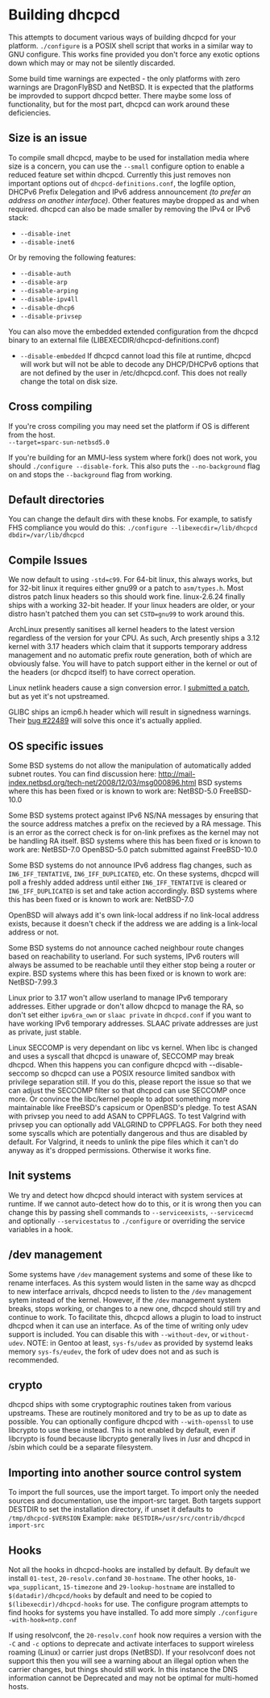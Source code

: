 # Building dhcpcd

This attempts to document various ways of building dhcpcd for your
platform.
`./configure` is a POSIX shell script that works in a similar way
to GNU configure.
This works fine provided you don't force any exotic options down
which may or may not be silently discarded.

Some build time warnings are expected - the only platforms with zero
warnings are DragonFlyBSD and NetBSD.
It is expected that the platforms be improvded to support dhcpcd
better.
There maybe some loss of functionality, but for the most part,
dhcpcd can work around these deficiencies.

## Size is an issue
To compile small dhcpcd, maybe to be used for installation media where
size is a concern, you can use the `--small` configure option to enable
a reduced feature set within dhcpcd.
Currently this just removes non important options out of
`dhcpcd-definitions.conf`, the logfile option,
DHCPv6 Prefix Delegation and IPv6 address announcement *(to prefer an
address on another interface)*.
Other features maybe dropped as and when required.
dhcpcd can also be made smaller by removing the IPv4 or IPv6 stack:
  *  `--disable-inet`
  *  `--disable-inet6`

Or by removing the following features:
  *  `--disable-auth`
  *  `--disable-arp`
  *  `--disable-arping`
  *  `--disable-ipv4ll`
  *  `--disable-dhcp6`
  *  `--disable-privsep`

You can also move the embedded extended configuration from the dhcpcd binary
to an external file (LIBEXECDIR/dhcpcd-definitions.conf)
  *  `--disable-embedded`
If dhcpcd cannot load this file at runtime, dhcpcd will work but will not be
able to decode any DHCP/DHCPv6 options that are not defined by the user
in /etc/dhcpcd.conf. This does not really change the total on disk size.

## Cross compiling
If you're cross compiling you may need set the platform if OS is different
from the host.  
`--target=sparc-sun-netbsd5.0`

If you're building for an MMU-less system where fork() does not work, you
should `./configure --disable-fork`.
This also puts the `--no-background` flag on and stops the `--background` flag
from working.

## Default directories
You can change the default dirs with these knobs.
For example, to satisfy FHS compliance you would do this:
`./configure --libexecdir=/lib/dhcpcd dbdir=/var/lib/dhcpcd`

## Compile Issues
We now default to using `-std=c99`. For 64-bit linux, this always works, but
for 32-bit linux it requires either gnu99 or a patch to `asm/types.h`.
Most distros patch linux headers so this should work fine.
linux-2.6.24 finally ships with a working 32-bit header.
If your linux headers are older, or your distro hasn't patched them you can
set `CSTD=gnu99` to work around this.

ArchLinux presently sanitises all kernel headers to the latest version
regardless of the version for your CPU. As such, Arch presently ships a
3.12 kernel with 3.17 headers which claim that it supports temporary address
management and no automatic prefix route generation, both of which are
obviously false. You will have to patch support either in the kernel or
out of the headers (or dhcpcd itself) to have correct operation.

Linux netlink headers cause a sign conversion error.
I [submitted a patch](https://lkml.org/lkml/2019/12/17/680),
but as yet it's not upstreamed.

GLIBC ships an icmp6.h header which will result in signedness warnings.
Their [bug #22489](https://sourceware.org/bugzilla/show_bug.cgi?id=22489)
will solve this once it's actually applied.

## OS specific issues
Some BSD systems do not allow the manipulation of automatically added subnet
routes. You can find discussion here:
    http://mail-index.netbsd.org/tech-net/2008/12/03/msg000896.html
BSD systems where this has been fixed or is known to work are:
    NetBSD-5.0
    FreeBSD-10.0

Some BSD systems protect against IPv6 NS/NA messages by ensuring that the
source address matches a prefix on the recieved by a RA message.
This is an error as the correct check is for on-link prefixes as the
kernel may not be handling RA itself.
BSD systems where this has been fixed or is known to work are:
    NetBSD-7.0
    OpenBSD-5.0
    patch submitted against FreeBSD-10.0

Some BSD systems do not announce IPv6 address flag changes, such as
`IN6_IFF_TENTATIVE`, `IN6_IFF_DUPLICATED`, etc. On these systems,
dhcpcd will poll a freshly added address until either `IN6_IFF_TENTATIVE` is
cleared or `IN6_IFF_DUPLICATED` is set and take action accordingly.
BSD systems where this has been fixed or is known to work are:
    NetBSD-7.0

OpenBSD will always add it's own link-local address if no link-local address
exists, because it doesn't check if the address we are adding is a link-local
address or not.

Some BSD systems do not announce cached neighbour route changes based
on reachability to userland. For such systems, IPv6 routers will always
be assumed to be reachable until they either stop being a router or expire.
BSD systems where this has been fixed or is known to work are:
    NetBSD-7.99.3

Linux prior to 3.17 won't allow userland to manage IPv6 temporary addresses.
Either upgrade or don't allow dhcpcd to manage the RA,
so don't set either `ipv6ra_own` or `slaac private` in `dhcpcd.conf` if you
want to have working IPv6 temporary addresses.
SLAAC private addresses are just as private, just stable.

Linux SECCOMP is very dependant on libc vs kernel.
When libc is changed and uses a syscall that dhcpcd is unaware of,
SECCOMP may break dhcpcd.
When this happens you can configure dhcpcd with --disable-seccomp
so dhcpcd can use a POSIX resource limited sandbox with privilege separation
still. If you do this, please report the issue so that we can adjust the
SECCOMP filter so that dhcpcd can use SECCOMP once more.
Or convince the libc/kernel people to adpot something more maintainable
like FreeBSD's capsicum or OpenBSD's pledge.
To test ASAN with privsep you need to add ASAN to CPPFLAGS.
To test Valgrind with privsep you can optionally add VALGRIND to CPPFLAGS.
For both they need some syscalls which are potentially dangerous and thus
are disabled by default.
For Valgrind, it needs to unlink the pipe files which it can't do anyway
as it's dropped permissions. Otherwise it works fine.

## Init systems
We try and detect how dhcpcd should interact with system services at runtime.
If we cannot auto-detect how do to this, or it is wrong then
you can change this by passing shell commands to `--serviceexists`,
`--servicecmd` and optionally `--servicestatus` to `./configure` or overriding
the service variables in a hook.


## /dev management
Some systems have `/dev` management systems and some of these like to rename
interfaces. As this system would listen in the same way as dhcpcd to new
interface arrivals, dhcpcd needs to listen to the `/dev` management sytem
instead of the kernel. However, if the `/dev` management system breaks, stops
working, or changes to a new one, dhcpcd should still try and continue to work.
To facilitate this, dhcpcd allows a plugin to load to instruct dhcpcd when it
can use an interface. As of the time of writing only udev support is included.
You can disable this with `--without-dev`, or `without-udev`.
NOTE: in Gentoo at least, `sys-fs/udev` as provided by systemd leaks memory
`sys-fs/eudev`, the fork of udev does not and as such is recommended.

## crypto
dhcpcd ships with some cryptographic routines taken from various upstreams.
These are routinely monitored and try to be as up to date as possible.
You can optionally configure dhcpcd with `--with-openssl` to use libcrypto
to use these instead.
This is not enabled by default, even if libcrypto is found because libcrypto
generally lives in /usr and dhcpcd in /sbin which could be a separate
filesystem.

## Importing into another source control system
To import the full sources, use the import target.
To import only the needed sources and documentation, use the import-src
target.
Both targets support DESTDIR to set the installation directory,
if unset it defaults to `/tmp/dhcpcd-$VERSION`
Example: `make DESTDIR=/usr/src/contrib/dhcpcd import-src`


## Hooks
Not all the hooks in dhcpcd-hooks are installed by default.
By default we install `01-test`, `20-resolv.conf`and `30-hostname`.
The other hooks, `10-wpa_supplicant`, `15-timezone` and `29-lookup-hostname`
are installed to `$(datadir)/dhcpcd/hooks` by default and need to be
copied to `$(libexecdir)/dhcpcd-hooks` for use.
The configure program attempts to find hooks for systems you have installed.
To add more simply
`./configure -with-hook=ntp.conf`

If using resolvconf, the `20-resolv.conf` hook now requires a version with the
`-C` and `-c` options to deprecate and activate interfaces to support wireless
roaming (Linux) or carrier just drops (NetBSD).
If your resolvconf does not support this then you will see a warning
about an illegal option when the carrier changes, but things should still work.
In this instance the DNS information cannot be Deprecated and may not
be optimal for multi-homed hosts.
